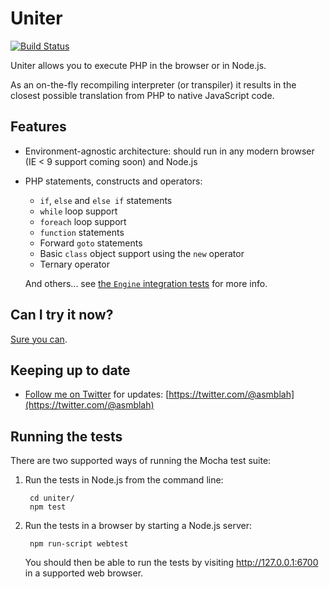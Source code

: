 Uniter
======

[![Build Status](https://secure.travis-ci.org/asmblah/uniter.png)](http://travis-ci.org/asmblah/uniter)

Uniter allows you to execute PHP in the browser or in Node.js.

As an on-the-fly recompiling interpreter (or transpiler) it results in the closest possible translation
from PHP to native JavaScript code.

Features
--------
- Environment-agnostic architecture: should run in any modern browser (IE < 9 support coming soon) and Node.js

- PHP statements, constructs and operators:
    - `if`, `else` and `else if` statements
    - `while` loop support
    - `foreach` loop support
    - `function` statements
    - Forward `goto` statements
    - Basic `class` object support using the `new` operator
    - Ternary operator

    And others... see [the `Engine` integration tests](https://github.com/asmblah/uniter/tree/master/tests/bdd/integration/languages/PHP/engine) for more info.

Can I try it now?
-----------------

[Sure you can](http://asmblah.github.io/uniter/demo/interactive.html).

Keeping up to date
------------------
- [Follow me on Twitter](https://twitter.com/@asmblah) for updates: [https://twitter.com/@asmblah](https://twitter.com/@asmblah)

Running the tests
-----------------

There are two supported ways of running the Mocha test suite:

1. Run the tests in Node.js from the command line:

        cd uniter/
        npm test

2. Run the tests in a browser by starting a Node.js server:

        npm run-script webtest

   You should then be able to run the tests by visiting http://127.0.0.1:6700 in a supported web browser.
